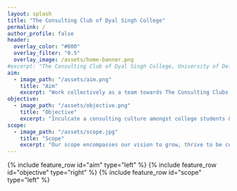 ```yaml
---
layout: splash
title: "The Consulting Club of Dyal Singh College"
permalink: /
author_profile: false
header:
  overlay_color: "#000"
  overlay_filter: "0.5"
  overlay_image: /assets/home-banner.png
#excerpt: "The Consulting Club of Dyal Singh College, University of Delhi"
aim:
  - image_path: "/assets/aim.png"
    title: "Aim"
    excerpt: "Work collectively as a team towards The Consulting Clubs’ prime objective of providing affordable and effective consulting services and facilitating mutual growth of clients and the team." 
objective:
  - image_path: "/assets/objective.png"
    title: "Objective"
    excerpt: "Inculcate a consulting culture amongst college students & consulting start ups, NPO’s, for-profits and business to help them function optimally."
scope:
  - image_path: "/assets/scope.jpg"
    title: "Scope"
    excerpt: "Our scope encompasses our vision to grow, thrive to be competitive and withstand a socially responsible worldview. "
---
```

{% include feature_row id="aim" type="left" %}
{% include feature_row id="objective" type="right" %}
{% include feature_row id="scope" type="left" %}
